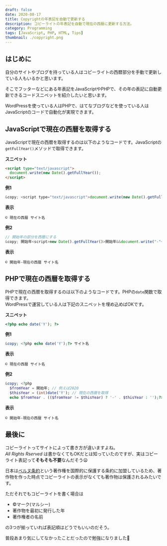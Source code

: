```yaml
---
draft: false
date: 2020-08-17
title: Copyrightの年表記を自動で更新する
description: コピーライトの年表記を自動で現在の西暦に更新する方法。
category: Programming
tags: [JavaScript, PHP, HTML, Tips]
thumbnail: ./copyright.png
---
```



## はじめに

自分のサイトやブログを持っている人はコピーライトの西暦部分を手動で更新している人もいるかと思います。

そこでフッターなどにある年表記をJavaScriptやPHPで、その年の表記に自動更新できるコードスニペットを紹介したいと思います。

WordPressを使っている人はPHPで、はてなブログなどを使っている人はJavaScriptのコードで自動化が実現できます。


## JavaScriptで現在の西暦を取得する

JavaScriptで現在の西暦を取得するのは以下のようなコードです。JavaScriptの`getFullYear()`メソッドで取得できます。

**スニペット**

```html
<script type="text/javascript">
  document.write(new Date().getFullYear());
</script>
```

**例1**

```js
&copy; <script type="text/javascript">document.write(new Date().getFullYear());</script> サイト名
```

**表示**

```
© 現在の西暦 サイト名
```

**例2**

```js
// 開始年の部分を西暦にする
&copy; 開始年<script>new Date().getFullYear()>開始年&&document.write("-"+new Date().getFullYear());</script> サイト名
```

**表示**

```
© 開始年-現在の西暦 サイト名
```


## PHPで現在の西暦を取得する

PHPで現在の西暦を取得するのは以下のようなコードです。PHPの`date`関数で取得できます。  
WordPressで運営している人は下記のスニペットを埋め込めばOKです。

**スニペット**

```php
<?php echo date('Y'); ?>
```

**例1**

```php
&copy; <?php echo date('Y');?> サイト名
```

**表示**

```
© 現在の西暦 サイト名
```

**例2**

```php
&copy; <?php
  $fromYear = 開始年; // 例えば2020
  $thisYear = (int)date('Y'); // 現在の西暦を取得
  echo $fromYear . (($fromYear != $thisYear) ? '-' . $thisYear : '');?> サイト名
```

**表示**

```
© 開始年-現在の西暦 サイト名
```


## 最後に

コピーライトってサイトによって書き方が違いますよね。  
*All Rights Rserved* は書かなくてもOKだとは知っていたのですが、実はコピーライト表記って**そもそも不要**なんだそう:frowning:

日本は[ベルヌ条約](https://ja.wikipedia.org/wiki/%E6%96%87%E5%AD%A6%E7%9A%84%E5%8F%8A%E3%81%B3%E7%BE%8E%E8%A1%93%E7%9A%84%E8%91%97%E4%BD%9C%E7%89%A9%E3%81%AE%E4%BF%9D%E8%AD%B7%E3%81%AB%E9%96%A2%E3%81%99%E3%82%8B%E3%83%99%E3%83%AB%E3%83%8C%E6%9D%A1%E7%B4%84)という著作権を国際的に保護する条約に加盟しているため、著作物を作った時点でコピーライトの表示がなくても著作物は保護されるみたいです。

ただそれでもコピーライトを書く場合は

* ©マーク(マルシー)
* 著作物を最初に発行した年
* 著作権者の名前

の3つが揃っていれば表記順はどうでもいいのだそう。

普段あまり気にしてなかったことだったので勉強になりました:metal:
